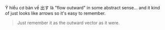 Ý hiểu cơ bản về 出す là "flow outward" in some abstract sense... and it kind of just looks like arrows so it's easy to remember.

> Just remember it as the outward vector as it were. 
